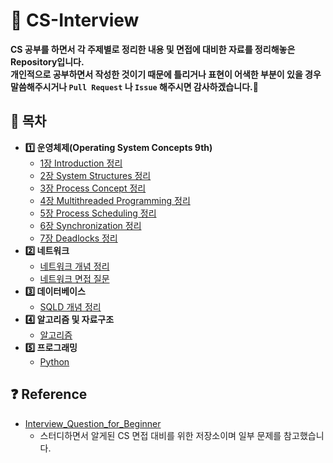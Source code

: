 # :memo: CS-Interview

__CS 공부를 하면서 각 주제별로 정리한 내용 및 면접에 대비한 자료를 정리해놓은 Repository입니다.   
개인적으로 공부하면서 작성한 것이기 때문에 틀리거나 표현이 어색한 부분이 있을 경우 말씀해주시거나 `Pull Request` 나 `Issue` 해주시면 감사하겠습니다.:bow:__   

## :bookmark_tabs: 목차   
  - __:one: 운영체제(Operating System Concepts 9th)__   
    - [1장 Introduction 정리](https://github.com/seongbeenkim/CS-Interview/blob/master/OS/Chapter1.%20Introduction.md)   
    - [2장 System Structures 정리](https://github.com/seongbeenkim/CS-Interview/blob/master/OS/Chapter2.%20System%20Structures.md)   
    - [3장 Process Concept 정리](https://github.com/seongbeenkim/CS-Interview/blob/master/OS/Chapter3.%20Process%20Concept.md)   
    - [4장 Multithreaded Programming 정리](https://github.com/seongbeenkim/CS-Interview/blob/master/OS/Chapter4.%20Multithreaded%20Programming.md)   
    - [5장 Process Scheduling 정리](https://github.com/seongbeenkim/CS-Interview/blob/master/OS/Chapter5.%20Process%20Scheduling.md)   
    - [6장 Synchronization 정리](https://github.com/seongbeenkim/CS-Interview/blob/master/OS/Chapter6.%20Synchronization.md)   
    - [7장 Deadlocks 정리](https://github.com/seongbeenkim/CS-Interview/blob/master/OS/Chapter7.%20Deadlocks.md)   
  - __:two: 네트워크__   
    - [네트워크 개념 정리](https://github.com/seongbeenkim/CS-Interview/tree/master/Network)   
    - [네트워크 면접 질문](https://github.com/seongbeenkim/CS-Interview/blob/master/Network/Network_Interview_Questions.md)    
  - __:three: 데이터베이스__   
    - [SQLD 개념 정리](https://github.com/seongbeenkim/CS-Interview/tree/master/Database)   
  - __:four: 알고리즘 및 자료구조__   
    - [알고리즘](https://github.com/seongbeenkim/CS-Interview/tree/master/Algorithm)
  - __:five: 프로그래밍__   
    - [Python](https://github.com/seongbeenkim/Python)    

## :question: Reference   
* [Interview_Question_for_Beginner](https://github.com/JaeYeopHan/Interview_Question_for_Beginner/)   
  - 스터디하면서 알게된 CS 면접 대비를 위한 저장소이며 일부 문제를 참고했습니다.     
